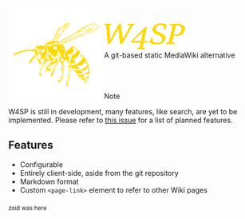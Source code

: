 <p>
<img alt="W4SP Logo" src="./img/wasp.png" height="192px" align="left">
<br>
<br>
<img alt="W4SP" src="./img/wasp_compact.png"><br>
A git-based static MediaWiki alternative
<br>
<br>
<br>
<br>
</p>

> [!NOTE]
> W4SP is still in development, many features, like search, are yet to be implemented. Please refer to [this issue](https://github.com/JaegerwaldDev/W4SP/issues/1) for a list of planned features.

## Features
- Configurable
- Entirely client-side, aside from the git repository
- Markdown format
- Custom `<page-link>` element to refer to other Wiki pages

<sub>zoid was here</sub>
